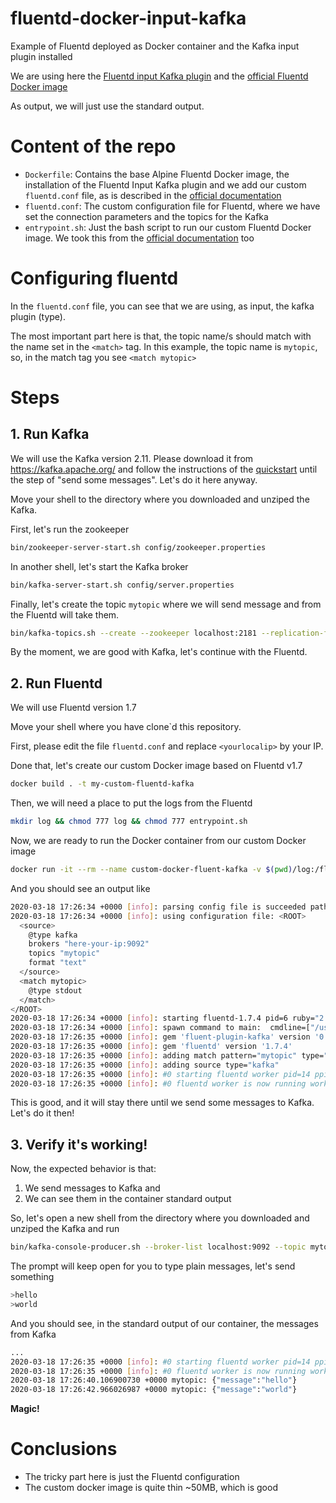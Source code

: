 # fluentd-docker-input-kafka
Example of Fluentd deployed as Docker container and the Kafka input plugin installed

We are using here the [Fluentd input Kafka plugin](https://github.com/fluent/fluent-plugin-kafka) and the [official
 Fluentd Docker image](https://hub.docker.com/r/fluent/fluentd/)
 
As output, we will just use the standard output.

# Content of the repo
- `Dockerfile`: Contains the base Alpine Fluentd Docker image, the installation of the Fluentd Input Kafka plugin and 
we add our custom `fluentd.conf` file, as is described in the 
[official documentation](https://hub.docker.com/r/fluent/fluentd/)
- `fluentd.conf`: The custom configuration file for Fluentd, where we have set the connection parameters and the topics
for the Kafka
- `entrypoint.sh`: Just the bash script to run our custom Fluentd Docker image. We took this from the 
[official documentation](https://hub.docker.com/r/fluent/fluentd/) too

# Configuring fluentd
In the `fluentd.conf` file, you can see that we are using, as input, the kafka plugin (type).

The most important part here is that, the topic name/s should match with the name set in the `<match>` tag. In this
example, the topic name is `mytopic`, so, in the match tag you see `<match mytopic>`

# Steps

## 1. Run Kafka
We will use the Kafka version 2.11. Please download it from https://kafka.apache.org/ and follow the instructions of
the [quickstart](https://kafka.apache.org/quickstart) until the step of "send some messages". Let's do it here anyway.

Move your shell to the directory where you downloaded and unziped the Kafka.

First, let's run the zookeeper 
```bash
bin/zookeeper-server-start.sh config/zookeeper.properties
```
In another shell, let's start the Kafka broker
```bash
bin/kafka-server-start.sh config/server.properties
```
Finally, let's create the topic `mytopic` where we will send message and from the Fluentd will take them.
```bash
bin/kafka-topics.sh --create --zookeeper localhost:2181 --replication-factor 1 --partitions 1 --topic mytopic
```
By the moment, we are good with Kafka, let's continue with the Fluentd.

## 2. Run Fluentd
We will use Fluentd version 1.7

Move your shell where you have clone`d this repository.

First, please edit the file `fluentd.conf` and replace `<yourlocalip>` by your IP.

Done that, let's create our custom Docker image based on Fluentd v1.7
```bash
docker build . -t my-custom-fluentd-kafka
```

Then, we will need a place to put the logs from the Fluentd
```bash
mkdir log && chmod 777 log && chmod 777 entrypoint.sh
```

Now, we are ready to run the Docker container from our custom Docker image
```bash
docker run -it --rm --name custom-docker-fluent-kafka -v $(pwd)/log:/fluentd/log my-custom-fluentd-kafka:latest
```
And you should see an output like
```bash
2020-03-18 17:26:34 +0000 [info]: parsing config file is succeeded path="/fluentd/etc/fluent.conf"
2020-03-18 17:26:34 +0000 [info]: using configuration file: <ROOT>
  <source>
    @type kafka
    brokers "here-your-ip:9092"
    topics "mytopic"
    format "text"
  </source>
  <match mytopic>
    @type stdout
  </match>
</ROOT>
2020-03-18 17:26:34 +0000 [info]: starting fluentd-1.7.4 pid=6 ruby="2.5.7"
2020-03-18 17:26:34 +0000 [info]: spawn command to main:  cmdline=["/usr/bin/ruby", "-Eascii-8bit:ascii-8bit", "/usr/bin/fluentd", "-c", "/fluentd/etc/fluent.conf", "-p", "/fluentd/plugins", "--under-supervisor"]
2020-03-18 17:26:35 +0000 [info]: gem 'fluent-plugin-kafka' version '0.13.0'
2020-03-18 17:26:35 +0000 [info]: gem 'fluentd' version '1.7.4'
2020-03-18 17:26:35 +0000 [info]: adding match pattern="mytopic" type="stdout"
2020-03-18 17:26:35 +0000 [info]: adding source type="kafka"
2020-03-18 17:26:35 +0000 [info]: #0 starting fluentd worker pid=14 ppid=6 worker=0
2020-03-18 17:26:35 +0000 [info]: #0 fluentd worker is now running worker=0
```
This is good, and it will stay there until we send some messages to Kafka. Let's do it then!

## 3. Verify it's working!
Now, the expected behavior is that:
1. We send messages to Kafka and
2. We can see them in the container standard output

So, let's open a new shell from the directory where you downloaded and unziped the Kafka and run
```bash
bin/kafka-console-producer.sh --broker-list localhost:9092 --topic mytopic
```
The prompt will keep open for you to type plain messages, let's send something
```bash
>hello
>world
```
And you should see, in the standard output of our container, the messages from Kafka
```bash
...
2020-03-18 17:26:35 +0000 [info]: #0 starting fluentd worker pid=14 ppid=6 worker=0
2020-03-18 17:26:35 +0000 [info]: #0 fluentd worker is now running worker=0
2020-03-18 17:26:40.106900730 +0000 mytopic: {"message":"hello"}
2020-03-18 17:26:42.966026987 +0000 mytopic: {"message":"world"}
```
**Magic!**
# Conclusions
- The tricky part here is just the Fluentd configuration
- The custom docker image is quite thin ~50MB, which is good